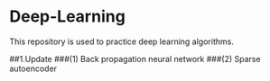 # Deep-Learning

This repository is used to practice deep learning algorithms.

##1.Update
###(1) Back propagation neural network
###(2) Sparse autoencoder
